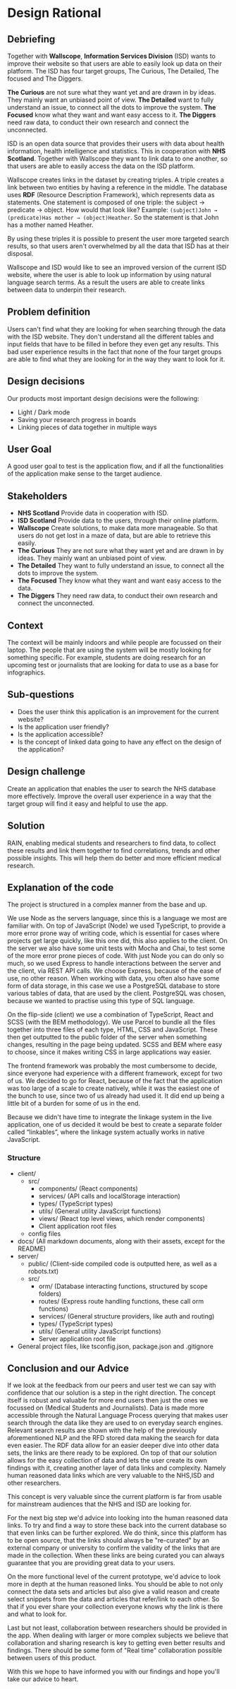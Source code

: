 # Design Rational

## Debriefing

Together with **Wallscope**, **Information Services Division** (ISD) wants to improve their website so that users are able to easily look up data on their platform. The ISD has four target groups, The Curious, The Detailed, The focused and The Diggers.

**The Curious** are not sure what they want yet and are drawn in by ideas. They mainly want an unbiased point of view.
**The Detailed** want to fully understand an issue, to connect all the dots to improve the system.
**The Focused** know what they want and want easy access to it.
**The Diggers** need raw data, to conduct their own research and connect the unconnected.

ISD is an open data source that provides their users with data about health information, health intelligence and statistics. This in cooperation with **NHS Scotland**.
Together with Wallscope they want to link data to one another, so that users are able to easily access the data on the ISD platform.

Wallscope creates links in the dataset by creating triples.
A triple creates a link between two entities by having a reference in the middle.
The database uses **RDF** (Resource Description Framework), which represents data as statements. One statement is composed of one triple: the subject → predicate → object. How would that look like? Example:
`(subject)John → (predicate)Has mother → (object)Heather`. So the statement is that John has a mother named Heather.

By using these triples it is possible to present the user more targeted search results, so that users aren't overwhelmed by all the data that ISD has at their disposal.

Wallscope and ISD would like to see an improved version of the current ISD website, where the user is able to look up information by using natural language search terms. As a result the users are able to create links between data to underpin their research.

## Problem definition

Users can't find what they are looking for when searching through the data with the ISD website.
They don't understand all the different tables and input fields that have to be filled in before they even get any results.
This bad user experience results in the fact that none of the four target groups are able to find what they are looking for in the way they want to look for it.

## Design decisions

Our products most important design decisions were the following:

* Light / Dark mode
* Saving your research progress in boards
* Linking pieces of data together in multiple ways

## User Goal

A good user goal to test is the application flow, and if all the functionalities of the application make sense to the target audience.

## Stakeholders

* **NHS Scotland**
    Provide data in cooperation with ISD.
* **ISD Scotland**
    Provide data to the users, through their online platform.
* **Wallscope**
    Create solutions, to make data more manageable. So that users do not get lost in a maze of data, but are able to retrieve this easily.
* **The Curious**
    They are not sure what they want yet and are drawn in by ideas. They mainly want an unbiased point of view.
* **The Detailed**
    They want to fully understand an issue, to connect all the dots to improve the system.
* **The Focused**
    They know what they want and want easy access to the data.
* **The Diggers**
    They need raw data, to conduct their own research and connect the unconnected.

## Context

The context will be mainly indoors and while people are focussed on their laptop.
The people that are using the system will be mostly looking for something specific.
For example, students are doing research for an upcoming test or journalists that are looking for data to use as a base for infographics.

## Sub-questions

* Does the user think this application is an improvement for the current website?
* Is the application user friendly?
* Is the application accessible?
* Is the concept of linked data going to have any effect on the design of the application?

## Design challenge

Create an application that enables the user to search the NHS database more effectively.
Improve the overall user experience in a way that the target group will find it easy and helpful to use the app.

## Solution

RAIN, enabling medical students and researchers to find data, to collect these results and link them together to find correlations, trends and other possible insights. This will help them do better and more efficient medical research.

## Explanation of the code

The project is structured in a complex manner from the base and up.

We use Node as the servers language, since this is a language we most are familiar with.
On top of JavaScript (Node) we used TypeScript, to provide a more error prone way of writing code, which is essential for cases where projects get large quickly, like this one did, this also applies to the client.
On the server we also have some unit tests with Mocha and Chai, to test some of the more error prone pieces of code.
With just Node you can do only so much, so we used Express to handle interactions between the server and the client, via REST API calls.
We choose Express, because of the ease of use, no other reason.
When working with data, you often also have some form of data storage, in this case we use a PostgreSQL database to store various tables of data, that are used by the client.
PostgreSQL was chosen, because we wanted to practise using this type of SQL language.

On the flip-side (client) we use a combination of TypeScript, React and SCSS (with the BEM methodology).
We use Parcel to bundle all the files together into three files of each type, HTML, CSS and JavaScript.
These then get outputted to the public folder of the server when something changes, resulting in the page being updated.
SCSS and BEM where easy to choose, since it makes writing CSS in large applications way easier.

The frontend framework was probably the most cumbersome to decide, since everyone had experience with a different framework, except for two of us.
We decided to go for React, because of the fact that the application was too large of a scale to create natively, while it was the easiest one of the bunch to use, since two of us already had used it.
It did end up being a little bit of a burden for some of us in the end.

Because we didn't have time to integrate the linkage system in the live application, one of us decided it would be best to create a separate folder called “linkables”, where the linkage system actually works in native JavaScript.

### Structure

* client/
    * src/
        * components/ (React components)
        * services/ (API calls and localStorage interaction)
        * types/ (TypeScript types)
        * utils/ (General utility JavaScript functions)
        * views/ (React top level views, which render components)
        * Client application root files
    * config files
* docs/ (All markdown documents, along with their assets, except for the README)
* server/
    * public/ (Client-side compiled code is outputted here, as well as a robots.txt)
    * src/
        * orm/ (Database interacting functions, structured by scope folders)
        * routes/ (Express route handling functions, these call orm functions)
        * services/ (General structure providers, like auth and routing)
        * types/ (TypeScript types)
        * utils/ (General utility JavaScript functions)
        * Server application root file
* General project files, like tsconfig.json, package.json and .gitignore

## Conclusion and our Advice

If we look at the feedback from our peers and user test we can say with confidence that our solution is a step in the right direction.
The concept itself is robust and valuable for more end users then just the ones we focussed on (Medical Students and Journalists).
Data is made more accessible through the Natural Language Process querying that makes user search through the data like they are used to on everyday search engines.
Relevant search results are shown with the help of the previously aforementioned NLP and the RFD stored data making the search for data even easier.
The RDF data allow for an easier deeper dive into other data sets, the links are there ready to be explored.
On top of that our solution allows for the easy collection of data and lets the user create its own findings with it, creating another layer of data links and complexity. 
Namely human reasoned data links which are very valuable to the NHS,ISD and other researchers.

This concept is very valuable since the current platform is far from usable for mainstream audiences that the NHS and ISD are looking for.

For the next big step we'd advice into looking into the human reasoned data links.
To try and find a way to store these back into the current database so that even links can be further explored.
We do think, since this platform has to be open source, that the links should always be "re-curated" by an external company or university to confirm the validity of the links that are made in the collection.
When these links are being curated you can always guarantee that you are providing great data to your users.

On the more functional level of the current prototype, we'd advice to look more in depth at the human reasoned links.
You should be able to not only connect the data sets and articles but also give a valid reason and create select snippets from the data and articles that refer/link to each other. 
So that if you ever share your collection everyone knows why the link is there and what to look for.

Last but not least, collaboration between researchers should be provided in the app.
When dealing with larger or more complex subjects we believe that collaboration and sharing research is key to getting even better results and findings.
There should be some form of "Real time" collaboration possible between users of this product.

With this we hope to have informed you with our findings and hope you'll take our advice to heart.
